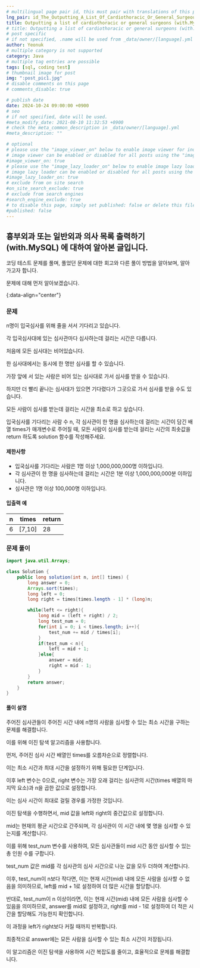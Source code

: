 ```yaml
---
# multilingual page pair id, this must pair with translations of this page. (This name must be unique)
lng_pair: id_The_Outputting_A_List_Of_Cardiothoracic_Or_General_Surgeous
title: Outputting a list of cardiothoracic or general surgeons (with.MySQL)
# title: Outputting a list of cardiothoracic or general surgeons (with.MySQL)
# post specific
# if not specified, .name will be used from _data/owner/[language].yml
author: Yeonuk
# multiple category is not supported
category: Java
# multiple tag entries are possible
tags: [sql, coding test]
# thumbnail image for post
img: ":post_pic1.jpg"
# disable comments on this page
# comments_disable: true

# publish date
date: 2024-10-24 09:00:00 +0900
# seo
# if not specified, date will be used.
#meta_modify_date: 2021-08-10 11:32:53 +0900
# check the meta_common_description in _data/owner/[language].yml
#meta_description: ""

# optional
# please use the "image_viewer_on" below to enable image viewer for individual pages or posts (_posts/ or [language]/_posts folders).
# image viewer can be enabled or disabled for all posts using the "image_viewer_posts: true" setting in _data/conf/main.yml.
#image_viewer_on: true
# please use the "image_lazy_loader_on" below to enable image lazy loader for individual pages or posts (_posts/ or [language]/_posts folders).
# image lazy loader can be enabled or disabled for all posts using the "image_lazy_loader_posts: true" setting in _data/conf/main.yml.
#image_lazy_loader_on: true
# exclude from on site search
#on_site_search_exclude: true
# exclude from search engines
#search_engine_exclude: true
# to disable this page, simply set published: false or delete this file
#published: false
---
```


<!-- outline-start -->

## 흉부외과 또는 일반외과 의사 목록 출력하기 (with.MySQL) 에 대하여 알아본 글입니다.

코딩 테스트 문제를 풀며, 풀었던 문제에 대한 회고와 다른 풀이 방법을 알아보며, 알아가고자 합니다.

문제에 대해 먼저 알아보겠습니다.

{:data-align="center"}

<!-- outline-end -->

### 문제

n명이 입국심사를 위해 줄을 서서 기다리고 있습니다.

각 입국심사대에 있는 심사관마다 심사하는데 걸리는 시간은 다릅니다.

처음에 모든 심사대는 비어있습니다.

한 심사대에서는 동시에 한 명만 심사를 할 수 있습니다.

가장 앞에 서 있는 사람은 비어 있는 심사대로 가서 심사를 받을 수 있습니다.

하지만 더 빨리 끝나는 심사대가 있으면 기다렸다가 그곳으로 가서 심사를 받을 수도 있습니다.

모든 사람이 심사를 받는데 걸리는 시간을 최소로 하고 싶습니다.

입국심사를 기다리는 사람 수 n, 각 심사관이 한 명을 심사하는데 걸리는 시간이 담긴 배열 times가 매개변수로 주어질 때, 모든 사람이 심사를 받는데 걸리는 시간의 최솟값을 return 하도록 solution 함수를 작성해주세요.

#### 제한사항

- 입국심사를 기다리는 사람은 1명 이상 1,000,000,000명 이하입니다.
- 각 심사관이 한 명을 심사하는데 걸리는 시간은 1분 이상 1,000,000,000분 이하입니다.
- 심사관은 1명 이상 100,000명 이하입니다.

#### 입출력 예

| n   | times  | return |
| --- | ------ | ------ |
| 6   | [7,10] | 28     |

<!-- | begin | target | words                                      | return |
| ----- | ------ | ------------------------------------------ | ------ |
| "hit" | "cog"  | ["hot", "dot", "dog", "lot", "log", "cog"] | 4      |
| "hit" | "cog"  | ["hot", "dot", "dog", "lot", "log"]        | 0      | -->

### 문제 풀이

```java
import java.util.Arrays;

class Solution {
    public long solution(int n, int[] times) {
        long answer = 0;
        Arrays.sort(times);
        long left = 0;
        long right = times[times.length - 1] * (long)n;

        while(left <= right){
            long mid = (left + right) / 2;
            long test_num = 0;
            for(int i = 0; i < times.length; i++){
                test_num += mid / times[i];
            }
            if(test_num < n){
                left = mid + 1;
            }else{
                answer = mid;
                right = mid - 1;
            }
        }
        return answer;
    }
}
```

#### 풀이 설명

주어진 심사관들이 주어진 시간 내에 n명의 사람을 심사할 수 있는 최소 시간을 구하는 문제를 해결합니다.

이를 위해 이진 탐색 알고리즘을 사용합니다.

먼저, 주어진 심사 시간 배열인 times를 오름차순으로 정렬합니다.

이는 최소 시간과 최대 시간을 설정하기 위해 필요한 단계입니다.

이후 left 변수는 0으로, right 변수는 가장 오래 걸리는 심사관의 시간(times 배열의 마지막 요소)과 n을 곱한 값으로 설정합니다.

이는 심사 시간이 최대로 걸릴 경우를 가정한 것입니다.

이진 탐색을 수행하면서, mid 값을 left와 right의 중간값으로 설정합니다.

mid는 현재의 평균 시간으로 간주되며, 각 심사관이 이 시간 내에 몇 명을 심사할 수 있는지를 계산합니다.

이를 위해 test_num 변수를 사용하여, 모든 심사관들이 mid 시간 동안 심사할 수 있는 총 인원 수를 구합니다.

test_num 값은 mid를 각 심사관의 심사 시간으로 나눈 값을 모두 더하여 계산합니다.

이후, test_num이 n보다 작다면, 이는 현재 시간(mid) 내에 모든 사람을 심사할 수 없음을 의미하므로, left를 mid + 1로 설정하여 더 많은 시간을 할당합니다.

반대로, test_num이 n 이상이라면, 이는 현재 시간(mid) 내에 모든 사람을 심사할 수 있음을 의미하므로, answer를 mid로 설정하고, right를 mid - 1로 설정하여 더 적은 시간을 할당해도 가능한지 확인합니다.

이 과정을 left가 right보다 커질 때까지 반복합니다.

최종적으로 answer에는 모든 사람을 심사할 수 있는 최소 시간이 저장됩니다.

이 알고리즘은 이진 탐색을 사용하여 시간 복잡도를 줄이고, 효율적으로 문제를 해결합니다.
